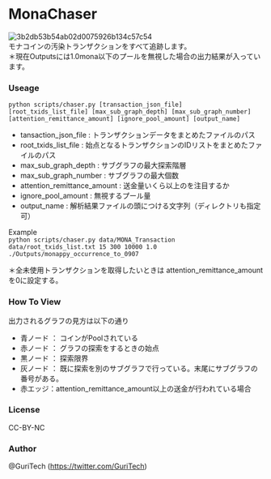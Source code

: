 # MonaChaser
![3b2db53b54ab02d0075926b134c57c54](https://user-images.githubusercontent.com/36693422/45384797-fb501f00-b649-11e8-860f-c58f756eda43.png)  
モナコインの汚染トランザクションをすべて追跡します。  
＊現在Outputsには1.0mona以下のプールを無視した場合の出力結果が入っています。

### Useage
`python scripts/chaser.py [transaction_json_file] [root_txids_list_file] [max_sub_graph_depth] [max_sub_graph_number] [attention_remittance_amount] [ignore_pool_amount] [output_name]`  
* tansaction_json_file : トランザクションデータをまとめたファイルのパス
* root_txids_list_file : 始点となるトランザクションのIDリストをまとめたファイルのパス
* max_sub_graph_depth : サブグラフの最大探索階層
* max_sub_graph_number : サブグラフの最大個数
* attention_remittance_amount : 送金量いくら以上のを注目するか
* ignore_pool_amount : 無視するプール量
* output_name : 解析結果ファイルの頭につける文字列（ディレクトリも指定可）

Example  
`python scripts/chaser.py data/MONA_Transaction data/root_txids_list.txt 15 300 10000 1.0 ./Outputs/monappy_occurrence_to_0907`

＊全未使用トランザクションを取得したいときは attention_remittance_amountを0に設定する。

### How To View
出力されるグラフの見方は以下の通り  

* 青ノード ： コインがPoolされている
* 赤ノード ： グラフの探索をするときの始点
* 黒ノード ： 探索限界
* 灰ノード ： 既に探索を別のサブグラフで行っている。末尾にサブグラフの番号がある。
* 赤エッジ：attention_remittance_amount以上の送金が行われている場合

### License
CC-BY-NC

### Author
@GuriTech (https://twitter.com/GuriTech)
